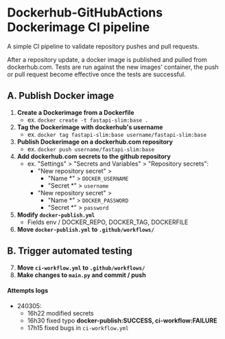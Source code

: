 # **Dockerhub-GitHubActions Dockerimage CI pipeline**

A simple CI pipeline to validate repository pushes and pull requests.  

After a repository update, a docker image is published and pulled from dockerhub.com.
Tests are run against the new images' container, the push or pull request become effective once the tests are successful.


## **A. Publish Docker image**
1. **Create a Dockerimage from a Dockerfile**
    - ex. `docker create -t fastapi-slim:base .`
2. **Tag the Dockerimage with dockerhub's username**
    - ex. `docker tag fastapi-slim:base username/fastapi-slim:base`
3. **Publish Dockerimage on a dockerhub.com repository**
    - ex. `docker push username/fastapi-slim:base`
4. **Add dockerhub.com secrets to the github repository**
    - ex. "Settings" > "Secrets and Variables" > "Repository secrets":
      - "New repository secret" > 
        - "Name *" > `DOCKER_USERNAME`
        - "Secret *" > `username`
      - "New repository secret" > 
        - "Name *" > `DOCKER_PASSWORD`
        - "Secret *" > `password`
5. **Modify `docker-publish.yml`**
    - Fields env / DOCKER_REPO, DOCKER_TAG, DOCKERFILE
6. **Move `docker-publish.yml` to `.github/workflows/`**

## **B. Trigger automated testing**

7. **Move `ci-workflow.yml` to `.github/workflows/`**
8. **Make changes to `main.py` and commit / push**



#### **Attempts logs**
- 240305:
  - 16h22 modified secrets
  - 16h30 fixed typo **docker-publish:SUCCESS, ci-workflow:FAILURE**
  - 17h15 fixed bugs in `ci-workflow.yml`